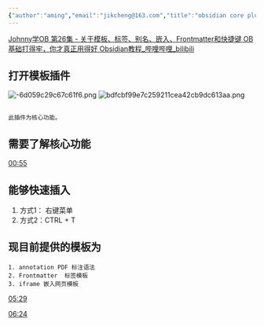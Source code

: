 ```yaml
---
{"author":"aming","email":"jikcheng@163.com","title":"obsidian core plugin","creation_date":"2022-10-05 17:56","Last modified date":"2022-11-28 22:35","tags":"obsidian core plugin","File Folder with relative path":"soft/Doc/obsidian/skill","remark":null,"other":null,"dg-publish":true,"permalink":"/soft/doc/obsidian/skill/obsidian-core-plugin/","dgPassFrontmatter":true}
---
```









[Johnny学OB 第26集 - 关于模板、标签、别名、嵌入、Frontmatter和快捷键 OB基础打得牢，你才真正用得好 Obsidian教程_哔哩哔哩_bilibili](https://www.bilibili.com/video/BV1Fq4y1K71h/?spm_id_from=333.999.0.0)


## 打开模板插件

![-6d059c29c67c61f6.png](https://www.aming.work:8084/images/2022/10/08/-6d059c29c67c61f6.png)
![bdfcbf99e7c259211cea42cb9dc613aa.png](https://www.aming.work:8084/images/2022/10/08/bdfcbf99e7c259211cea42cb9dc613aa.png)
```ad-warning

此插件为核心功能。
```
## 需要了解核心功能

[00:55](https://www.bilibili.com/video/BV1Fq4y1K71h/?spm_id_from=333.999.0.0#t=55.85164)


## 能够快速插入
1. 方式1： 右键菜单
2. 方式2：CTRL + T

## 现目前提供的模板为
```ad-note
1. annotation PDF 标注语法
2. Frontmatter  标签模板
3. iframe 嵌入网页模板
```


[05:29](https://www.bilibili.com/video/BV1Fq4y1K71h/?spm_id_from=333.999.0.0#t=329.109044)



[06:24](https://www.bilibili.com/video/BV1Fq4y1K71h/?spm_id_from=333.999.0.0#t=384.221352)
